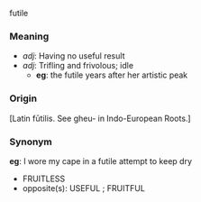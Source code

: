 futile
### Meaning
+ _adj_: Having no useful result
+ _adj_: Trifling and frivolous; idle
    + __eg__: the futile years after her artistic peak

### Origin

[Latin fūtilis. See gheu- in Indo-European Roots.]

### Synonym

__eg__: I wore my cape in a futile attempt to keep dry

+ FRUITLESS
+ opposite(s): USEFUL ; FRUITFUL


